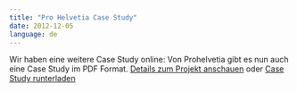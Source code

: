 ```yaml
---
title: "Pro Helvetia Case Study"
date: 2012-12-05
language: de
---
```


Wir haben eine weitere Case Study online: Von Prohelvetia gibt es nun auch eine Case Study im PDF Format. [Details zum Projekt anschauen](/de/referenzen/prohelvetia/) oder [Case Study runterladen](/de/referenzen/prohelvetia/)
